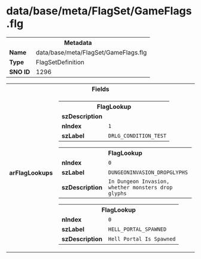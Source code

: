 <h1>data/base/meta/FlagSet/GameFlags.flg</h1><table><tr><th colspan="100%">Metadata</th></tr><tr><td><b>Name</b></td><td>data/base/meta/FlagSet/GameFlags.flg</td></tr><tr><td><b>Type</b></td><td>FlagSetDefinition</td></tr><tr><td><b>SNO ID</b></td><td>1296</td></tr></table>

<table><tr><th colspan="100%">Fields</th></tr><tr><td><b>arFlagLookups</b></td><td><table><tr><th colspan="100%">FlagLookup</th></tr><tr><td><b>szDescription</b></td><td><code></code></td></tr><tr><td><b>nIndex</b></td><td><code>1</code></td></tr><tr><td><b>szLabel</b></td><td><code>DRLG_CONDITION_TEST</code></td></tr></table>


<table><tr><th colspan="100%">FlagLookup</th></tr><tr><td><b>nIndex</b></td><td><code>0</code></td></tr><tr><td><b>szLabel</b></td><td><code>DUNGEONINVASION_DROPGLYPHS</code></td></tr><tr><td><b>szDescription</b></td><td><code>In Dungeon Invasion, whether monsters drop glyphs</code></td></tr></table>


<table><tr><th colspan="100%">FlagLookup</th></tr><tr><td><b>nIndex</b></td><td><code>0</code></td></tr><tr><td><b>szLabel</b></td><td><code>HELL_PORTAL_SPAWNED</code></td></tr><tr><td><b>szDescription</b></td><td><code>Hell Portal Is Spawned</code></td></tr></table>


</td></tr></table>

